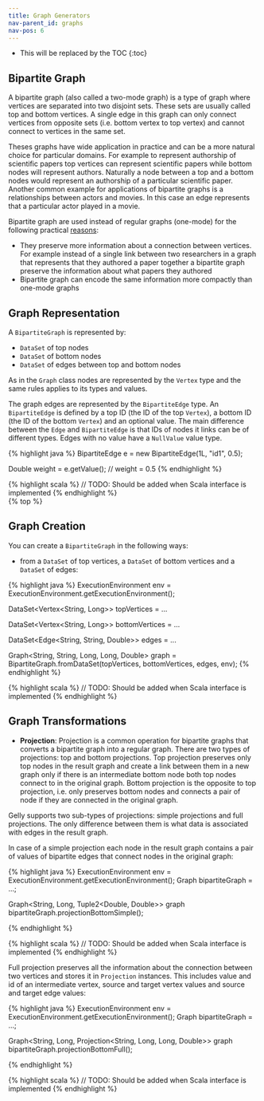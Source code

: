```yaml
---
title: Graph Generators
nav-parent_id: graphs
nav-pos: 6
---
```

<!--
Licensed to the Apache Software Foundation (ASF) under one
or more contributor license agreements.  See the NOTICE file
distributed with this work for additional information
regarding copyright ownership.  The ASF licenses this file
to you under the Apache License, Version 2.0 (the
"License"); you may not use this file except in compliance
with the License.  You may obtain a copy of the License at

  http://www.apache.org/licenses/LICENSE-2.0

Unless required by applicable law or agreed to in writing,
software distributed under the License is distributed on an
"AS IS" BASIS, WITHOUT WARRANTIES OR CONDITIONS OF ANY
KIND, either express or implied.  See the License for the
specific language governing permissions and limitations
under the License.
-->

* This will be replaced by the TOC
{:toc}

Bipartite Graph
---------------

A bipartite graph (also called a two-mode graph) is a type of graph where vertices are separated into two disjoint sets. These sets are usually called top and bottom vertices. A single edge in this graph can only connect vertices from opposite sets (i.e. bottom vertex to top vertex) and cannot connect to vertices in the same set.

Theses graphs have wide application in practice and can be a more natural choice for particular domains. For example to represent authorship of scientific papers top vertices can represent scientific papers while bottom nodes will represent authors. Naturally a node between a top and a bottom nodes would represent an authorship of a particular scientific paper. Another common example for applications of bipartite graphs is a relationships between actors and movies. In this case an edge represents that a particular actor played in a movie.

Bipartite graph are used instead of regular graphs (one-mode) for the following practical [reasons](http://www.complexnetworks.fr/wp-content/uploads/2011/01/socnet07.pdf):
 * They preserve more information about a connection between vertices. For example instead of a single link between two researchers in a graph that represents that they authored a paper together a bipartite graph preserve the information about what papers they authored
 * Bipartite graph can encode the same information more compactly than one-mode graphs
 


Graph Representation
--------------------

A `BipartiteGraph` is represented by:
 * `DataSet` of top nodes
 * `DataSet` of bottom nodes
 * `DataSet` of edges between top and bottom nodes

As in the `Graph` class nodes are represented by the `Vertex` type and the same rules applies to its types and values.

The graph edges are represented by the `BipartiteEdge` type. An `BipartiteEdge` is defined by a top ID (the ID of the top `Vertex`), a bottom ID (the ID of the bottom `Vertex`) and an optional value. The main difference between the `Edge` and `BipartiteEdge` is that IDs of nodes it links can be of different types. Edges with no value have a `NullValue` value type.

<div class="codetabs" markdown="1">
<div data-lang="java" markdown="1">
{% highlight java %}
BipartiteEdge<Long, String, Double> e = new BipartiteEdge<Long, String, Double>(1L, "id1", 0.5);

Double weight = e.getValue(); // weight = 0.5
{% endhighlight %}
</div>

<div data-lang="scala" markdown="1">
{% highlight scala %}
// TODO: Should be added when Scala interface is implemented
{% endhighlight %}
</div>
</div>
{% top %}


Graph Creation
--------------

You can create a `BipartiteGraph` in the following ways:

* from a `DataSet` of top vertices, a `DataSet` of bottom vertices and a `DataSet` of edges:

<div class="codetabs" markdown="1">
<div data-lang="java" markdown="1">
{% highlight java %}
ExecutionEnvironment env = ExecutionEnvironment.getExecutionEnvironment();

DataSet<Vertex<String, Long>> topVertices = ...

DataSet<Vertex<String, Long>> bottomVertices = ...

DataSet<Edge<String, String, Double>> edges = ...

Graph<String, String, Long, Long, Double> graph = BipartiteGraph.fromDataSet(topVertices, bottomVertices, edges, env);
{% endhighlight %}
</div>

<div data-lang="scala" markdown="1">
{% highlight scala %}
// TODO: Should be added when Scala interface is implemented
{% endhighlight %}
</div>
</div>


Graph Transformations
---------------------


* <strong>Projection</strong>: Projection is a common operation for bipartite graphs that converts a bipartite graph into a regular graph. There are two types of projections: top and bottom projections. Top projection preserves only top nodes in the result graph and create a link between them in a new graph only if there is an intermediate bottom node both top nodes connect to in the original graph. Bottom projection is the opposite to top projection, i.e. only preserves bottom nodes and connects a pair of node if they are connected in the original graph.

Gelly supports two sub-types of projections: simple projections and full projections. The only difference between them is what data is associated with edges in the result graph.

In case of a simple projection each node in the result graph contains a pair of values of bipartite edges that connect nodes in the original graph:


<div class="codetabs" markdown="1">
<div data-lang="java" markdown="1">
{% highlight java %}
ExecutionEnvironment env = ExecutionEnvironment.getExecutionEnvironment();
Graph<String, String, Long, Long, Double> bipartiteGraph = ...;

Graph<String, Long, Tuple2<Double, Double>> graph bipartiteGraph.projectionBottomSimple();

{% endhighlight %}
</div>

<div data-lang="scala" markdown="1">
{% highlight scala %}
// TODO: Should be added when Scala interface is implemented
{% endhighlight %}
</div>
</div>

Full projection preserves all the information about the connection between two vertices and stores it in `Projection` instances. This includes value and id of an intermediate vertex, source and target vertex values and source and target edge values:

<div class="codetabs" markdown="1">
<div data-lang="java" markdown="1">
{% highlight java %}
ExecutionEnvironment env = ExecutionEnvironment.getExecutionEnvironment();
Graph<String, String, Long, Long, Double> bipartiteGraph = ...;

Graph<String, Long, Projection<String, Long, Long, Double>> graph bipartiteGraph.projectionBottomFull();

{% endhighlight %}
</div>

<div data-lang="scala" markdown="1">
{% highlight scala %}
// TODO: Should be added when Scala interface is implemented
{% endhighlight %}
</div>
</div>
